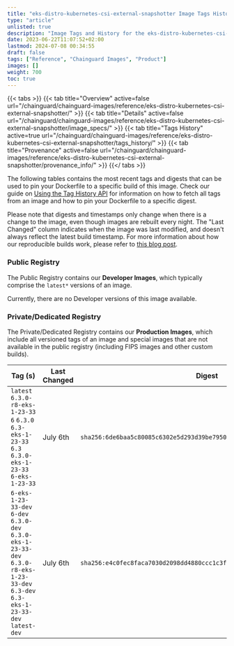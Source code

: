 ```yaml
---
title: "eks-distro-kubernetes-csi-external-snapshotter Image Tags History"
type: "article"
unlisted: true
description: "Image Tags and History for the eks-distro-kubernetes-csi-external-snapshotter Chainguard Image"
date: 2023-06-22T11:07:52+02:00
lastmod: 2024-07-08 00:34:55
draft: false
tags: ["Reference", "Chainguard Images", "Product"]
images: []
weight: 700
toc: true
---
```


{{< tabs >}}
{{< tab title="Overview" active=false url="/chainguard/chainguard-images/reference/eks-distro-kubernetes-csi-external-snapshotter/" >}}
{{< tab title="Details" active=false url="/chainguard/chainguard-images/reference/eks-distro-kubernetes-csi-external-snapshotter/image_specs/" >}}
{{< tab title="Tags History" active=true url="/chainguard/chainguard-images/reference/eks-distro-kubernetes-csi-external-snapshotter/tags_history/" >}}
{{< tab title="Provenance" active=false url="/chainguard/chainguard-images/reference/eks-distro-kubernetes-csi-external-snapshotter/provenance_info/" >}}
{{</ tabs >}}

The following tables contains the most recent tags and digests that can be used to pin your Dockerfile to a specific build of this image. Check our guide on [Using the Tag History API](/chainguard/chainguard-images/using-the-tag-history-api/) for information on how to fetch all tags from an image and how to pin your Dockerfile to a specific digest.

Please note that digests and timestamps only change when there is a change to the image, even though images are rebuilt every night. The "Last Changed" column indicates when the image was last modified, and doesn't always reflect the latest build timestamp. For more information about how our reproducible builds work, please refer to [this blog post](https://www.chainguard.dev/unchained/reproducing-chainguards-reproducible-image-builds).

### Public Registry
The Public Registry contains our **Developer Images**, which typically comprise the `latest*` versions of an image.

Currently, there are no Developer versions of this image available.

### Private/Dedicated Registry
The Private/Dedicated Registry contains our **Production Images**, which include all versioned tags of an image and special images that are not available in the public registry (including FIPS images and other custom builds).

| Tag (s)                                                                                                                                  | Last Changed | Digest                                                                    |
|------------------------------------------------------------------------------------------------------------------------------------------|--------------|---------------------------------------------------------------------------|
|  `latest` `6.3.0-r8-eks-1-23-33` `6` `6.3.0` `6.3-eks-1-23-33` `6.3` `6.3.0-eks-1-23-33` `6-eks-1-23-33`                                 | July 6th     | `sha256:6de6baa5c80085c6302e5d293d39be7950806228cde709aae4643e730177ba73` |
|  `6-eks-1-23-33-dev` `6-dev` `6.3.0-dev` `6.3.0-eks-1-23-33-dev` `6.3.0-r8-eks-1-23-33-dev` `6.3-dev` `6.3-eks-1-23-33-dev` `latest-dev` | July 6th     | `sha256:e4c0fec8faca7030d2098dd4880ccc1c3fc891e8113e5bb6c7b456b6af035749` |

